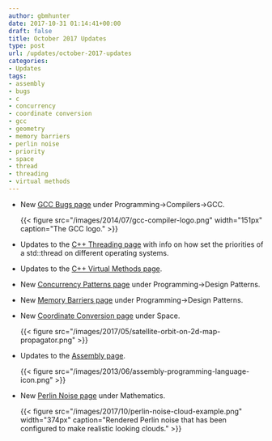 ```yaml
---
author: gbmhunter
date: 2017-10-31 01:14:41+00:00
draft: false
title: October 2017 Updates
type: post
url: /updates/october-2017-updates
categories:
- Updates
tags:
- assembly
- bugs
- c
- concurrency
- coordinate conversion
- gcc
- geometry
- memory barriers
- perlin noise
- priority
- space
- thread
- threading
- virtual methods
---
```



* New [GCC Bugs page](/programming/compilers-build-systems/gcc/gcc-bugs) under Programming->Compilers->GCC.  

	{{< figure src="/images/2014/07/gcc-compiler-logo.png" width="151px" caption="The GCC logo."  >}}

* Updates to the [C++ Threading page](/programming/languages/c-plus-plus/threading) with info on how set the priorities of a std::thread on different operating systems.
* Updates to the [C++ Virtual Methods page](/programming/languages/c-plus-plus/virtual-methods).
* New [Concurrency Patterns page](/programming/design-patterns/concurrency-patterns) under Programming->Design Patterns.
* New [Memory Barriers page](/programming/design-patterns/memory-barriers) under Programming->Design Patterns.
* New [Coordinate Conversion page](/space/coordinate-conversion) under Space.  

	{{< figure src="/images/2017/05/satellite-orbit-on-2d-map-propagator.png"   >}}

* Updates to the [Assembly page](/programming/languages/assembly).  

	{{< figure src="/images/2013/06/assembly-programming-language-icon.png"   >}}

* New [Perlin Noise page](/mathematics/perlin-noise) under Mathematics.  

	{{< figure src="/images/2017/10/perlin-noise-cloud-example.png" width="374px" caption="Rendered Perlin noise that has been configured to make realistic looking clouds."  >}}